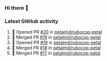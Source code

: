 ### Hi there 👋


### Latest GitHub activity
<!--START_SECTION:activity-->
1. 💪 Opened PR [#20](https://github.com/petalmd/rubocop-petal/pull/20) in [petalmd/rubocop-petal](https://github.com/petalmd/rubocop-petal)
2. 🎉 Merged PR [#19](https://github.com/petalmd/rubocop-petal/pull/19) in [petalmd/rubocop-petal](https://github.com/petalmd/rubocop-petal)
3. 💪 Opened PR [#19](https://github.com/petalmd/rubocop-petal/pull/19) in [petalmd/rubocop-petal](https://github.com/petalmd/rubocop-petal)
4. 🎉 Merged PR [#18](https://github.com/petalmd/rubocop-petal/pull/18) in [petalmd/rubocop-petal](https://github.com/petalmd/rubocop-petal)
5. 🎉 Merged PR [#17](https://github.com/petalmd/rubocop-petal/pull/17) in [petalmd/rubocop-petal](https://github.com/petalmd/rubocop-petal)
<!--END_SECTION:activity-->

<!--
**Bhacaz/bhacaz** is a ✨ _special_ ✨ repository because its `README.md` (this file) appears on your GitHub profile.

Here are some ideas to get you started:

- 🔭 I’m currently working on ...
- 🌱 I’m currently learning ...
- 👯 I’m looking to collaborate on ...
- 🤔 I’m looking for help with ...
- 💬 Ask me about ...
- 📫 How to reach me: ...
- 😄 Pronouns: ...
- ⚡ Fun fact: ...
-->

